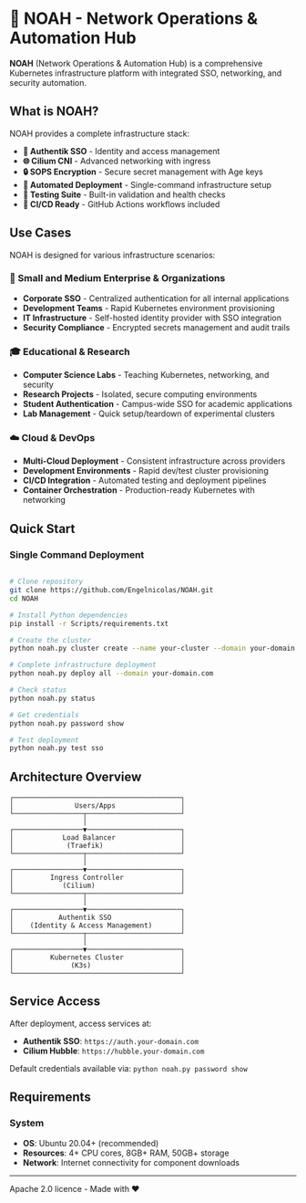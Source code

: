 # 🚀 NOAH  - Network Operations & Automation Hub

**NOAH** (Network Operations & Automation Hub) is a comprehensive Kubernetes infrastructure platform with integrated SSO, networking, and security automation.


## **What is NOAH?**

NOAH provides a complete infrastructure stack:

- **🔐 Authentik SSO** - Identity and access management
- **🌐 Cilium CNI** - Advanced networking with ingress
- **🔒 SOPS Encryption** - Secure secret management with Age keys
- **🔄 Automated Deployment** - Single-command infrastructure setup
- **🧪 Testing Suite** - Built-in validation and health checks
- **🚀 CI/CD Ready** - GitHub Actions workflows included

## **Use Cases**

NOAH is designed for various infrastructure scenarios:

### **🏢 Small and Medium Enterprise & Organizations**
- **Corporate SSO** - Centralized authentication for all internal applications
- **Development Teams** - Rapid Kubernetes environment provisioning
- **IT Infrastructure** - Self-hosted identity provider with SSO integration
- **Security Compliance** - Encrypted secrets management and audit trails

### **🎓 Educational & Research**
- **Computer Science Labs** - Teaching Kubernetes, networking, and security
- **Research Projects** - Isolated, secure computing environments
- **Student Authentication** - Campus-wide SSO for academic applications
- **Lab Management** - Quick setup/teardown of experimental clusters

### **☁️ Cloud & DevOps**
- **Multi-Cloud Deployment** - Consistent infrastructure across providers
- **Development Environments** - Rapid dev/test cluster provisioning
- **CI/CD Integration** - Automated testing and deployment pipelines
- **Container Orchestration** - Production-ready Kubernetes with networking

## **Quick Start**

### **Single Command Deployment**
```bash

# Clone repository
git clone https://github.com/Engelnicolas/NOAH.git
cd NOAH

# Install Python dependencies
pip install -r Scripts/requirements.txt

# Create the cluster
python noah.py cluster create --name your-cluster --domain your-domain.com

# Complete infrastructure deployment
python noah.py deploy all --domain your-domain.com

# Check status
python noah.py status

# Get credentials
python noah.py password show

# Test deployment
python noah.py test sso
```

## **Architecture Overview**

```
┌─────────────────────────────────────────┐
│               Users/Apps                │
└─────────────────┬───────────────────────┘
                  │
┌─────────────────▼───────────────────────┐
│            Load Balancer                │
│             (Traefik)                   │
└─────────────────┬───────────────────────┘
                  │
┌─────────────────▼───────────────────────┐
│         Ingress Controller              │
│            (Cilium)                     │
└─────────────────┬───────────────────────┘
                  │
┌─────────────────▼───────────────────────┐
│           Authentik SSO                 │
│    (Identity & Access Management)       │
└─────────────────┬───────────────────────┘
                  │
┌─────────────────▼───────────────────────┐
│         Kubernetes Cluster              │
│              (K3s)                      │
└─────────────────────────────────────────┘
```

## **Service Access**

After deployment, access services at:

- **Authentik SSO**: `https://auth.your-domain.com`
- **Cilium Hubble**: `https://hubble.your-domain.com`

Default credentials available via: `python noah.py password show`

## **Requirements**

### **System**
- **OS**: Ubuntu 20.04+ (recommended)
- **Resources**: 4+ CPU cores, 8GB+ RAM, 50GB+ storage
- **Network**: Internet connectivity for component downloads

---
Apache 2.0 licence - Made with ❤️